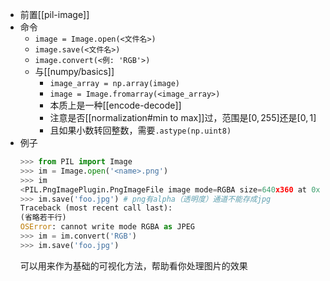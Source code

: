 - 前置[[pil-image]]
- 命令
    - `image = Image.open(<文件名>)`
    - `image.save(<文件名>)`
    - `image.convert(<例: 'RGB'>)`
    - 与[[numpy/basics]]
       - `image_array = np.array(image)`
       - `image = Image.fromarray(<image_array>)`
       - 本质上是一种[[encode-decode]]
       - 注意是否[[normalization#min to max]]过，范围是$[0, 255]$还是$[0,1]$
       - 且如果小数转回整数，需要`.astype(np.uint8)`
- 例子
    ```python
    >>> from PIL import Image
    >>> im = Image.open('<name>.png')
    >>> im
    <PIL.PngImagePlugin.PngImageFile image mode=RGBA size=640x360 at 0x7FCB9CA447B8>
    >>> im.save('foo.jpg') # png有alpha（透明度）通道不能存成jpg
    Traceback (most recent call last):
    (省略若干行)
    OSError: cannot write mode RGBA as JPEG
    >>> im = im.convert('RGB')
    >>> im.save('foo.jpg')
    ```
    可以用来作为基础的可视化方法，帮助看你处理图片的效果